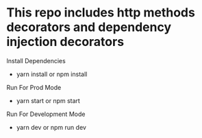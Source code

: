 # This repo includes http methods decorators and dependency injection decorators

Install Dependencies
- yarn install or npm install

Run For Prod Mode
- yarn start or npm start

Run For Development Mode
- yarn dev or npm run dev



